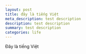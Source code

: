 ```yaml
---
layout: post
title: đây là tiếng Việt
meta_description: test description
description: test description
summary: test description
categories: life
---
```


Đây là tiếng Việt
